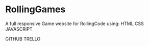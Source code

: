 # RollingGames
A full responsive Game website for RollingCode using:
HTML
CSS
JAVASCRIPT

GITHUB
TRELLO


